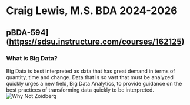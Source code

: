 # Craig Lewis, M.S. BDA 2024-2026
## pBDA-594](https://sdsu.instructure.com/courses/162125)

### What is Big Data?
  Big Data is best interpreted as data that has great demand in terms of quantity, time and change. Data that is so vast that must be analyzed quickly urges a new field, Big Data Analytics, to provide guidance on the best practices of transforming data quickly to be interpreted.
  ![Why Not Zoidberg](https://imgflip.com/s/meme/Futurama-Zoidberg.jpg)
